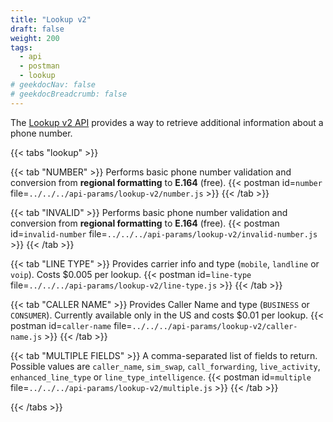 ```yaml
---
title: "Lookup v2"
draft: false
weight: 200
tags:
  - api
  - postman
  - lookup
# geekdocNav: false
# geekdocBreadcrumb: false
---
```


The [Lookup v2 API](https://www.twilio.com/docs/lookup/v2-api#) provides a way to retrieve additional information about a phone number.

{{< tabs "lookup" >}}

{{< tab "NUMBER" >}}
Performs basic phone number validation and conversion from **regional formatting** to **E.164** (free).
{{< postman id=`number` file=`../../../api-params/lookup-v2/number.js` >}}
{{< /tab >}}

{{< tab "INVALID" >}}
Performs basic phone number validation and conversion from **regional formatting** to **E.164** (free).
{{< postman id=`invalid-number` file=`../../../api-params/lookup-v2/invalid-number.js` >}}
{{< /tab >}}

{{< tab "LINE TYPE" >}}
Provides carrier info and type (`mobile`, `landline` or `voip`). Costs $0.005 per lookup.
{{< postman id=`line-type` file=`../../../api-params/lookup-v2/line-type.js` >}}
{{< /tab >}}

{{< tab "CALLER NAME" >}}
Provides Caller Name and type (`BUSINESS` or `CONSUMER`). Currently available only in the US and costs $0.01 per lookup.
{{< postman id=`caller-name` file=`../../../api-params/lookup-v2/caller-name.js` >}}
{{< /tab >}}

{{< tab "MULTIPLE FIELDS" >}}
A comma-separated list of fields to return. Possible values are `caller_name`, `sim_swap`, `call_forwarding`, `live_activity`, `enhanced_line_type` or `line_type_intelligence`.
{{< postman id=`multiple` file=`../../../api-params/lookup-v2/multiple.js` >}}
{{< /tab >}}


{{< /tabs >}}

